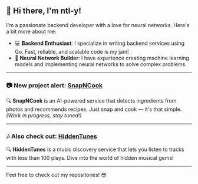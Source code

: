 ## 👋 Hi there, I'm ntl-y!

I'm a passionate backend developer with a love for neural networks. Here's a bit more about me:

- 💻 **Backend Enthusiast**: I specialize in writing backend services using Go. Fast, reliable, and scalable code is my jam!
- 🤖 **Neural Network Builder**: I have experience creating machine learning models and implementing neural networks to solve complex problems.

---

### 📷 New project alert: [SnapNCook](http://snapcook.tech)  
🔍 **SnapNCook** is an AI-powered service that detects ingredients from photos and recommends recipes. Just snap and cook — it's that simple. *(Work in progress, stay tuned!)*

---

### 🎶 Also check out: [HiddenTunes](https://hiddentunes.tech)  
🔍 **HiddenTunes** is a music discovery service that lets you listen to tracks with less than 100 plays. Dive into the world of hidden musical gems!

---

Feel free to check out my repositories! 😎
